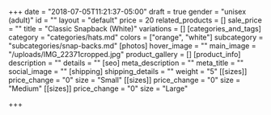 +++
date = "2018-07-05T11:21:37-05:00"
draft = true
gender = "unisex (adult)"
id = ""
layout = "default"
price = 20
related_products = []
sale_price = ""
title = "Classic Snapback (White)"
variations = []
[categories_and_tags]
category = "categories/hats.md"
colors = ["orange", "white"]
subcategory = "subcategories/snap-backs.md"
[photos]
hover_image = ""
main_image = "/uploads/IMG_22371cropped.jpg"
product_gallery = []
[product_info]
description = ""
details = ""
[seo]
meta_description = ""
meta_title = ""
social_image = ""
[shipping]
shipping_details = ""
weight = "5"
[[sizes]]
price_change = "0"
size = "Small"
[[sizes]]
price_change = "0"
size = "Medium"
[[sizes]]
price_change = "0"
size = "Large"

+++
